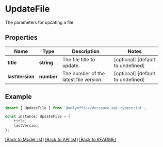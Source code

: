 # UpdateFile

The parameters for updating a file.

## Properties

Name | Type | Description | Notes
------------ | ------------- | ------------- | -------------
**title** | **string** | The file title to update. | [optional] [default to undefined]
**lastVersion** | **number** | The number of the latest file version. | [optional] [default to undefined]

## Example

```typescript
import { UpdateFile } from '@onlyoffice/docspace-api-typescript';

const instance: UpdateFile = {
    title,
    lastVersion,
};
```

[[Back to Model list]](../README.md#documentation-for-models) [[Back to API list]](../README.md#documentation-for-api-endpoints) [[Back to README]](../README.md)
